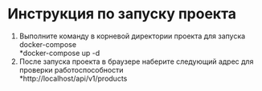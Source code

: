 # Инструкция по запуску проекта
1. Выполните команду в корневой директории проекта для запуска docker-compose\
*docker-compose up -d
2. После запуска проекта в браузере наберите следующий адрес для проверки работоспособности\
*http://localhost/api/v1/products